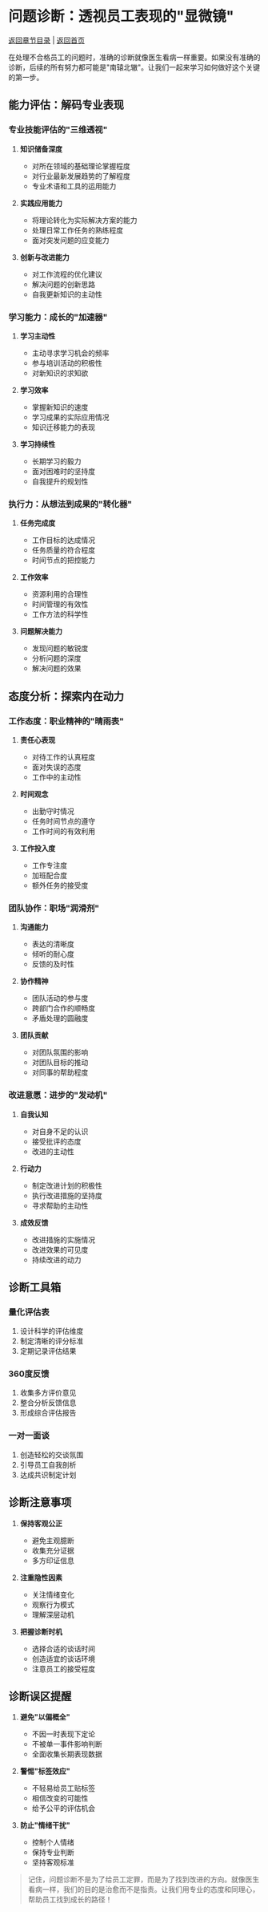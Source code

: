 # 问题诊断：透视员工表现的"显微镜"

[返回章节目录](./index.md) | [返回首页](../README.md)

在处理不合格员工的问题时，准确的诊断就像医生看病一样重要。如果没有准确的诊断，后续的所有努力都可能是"南辕北辙"。让我们一起来学习如何做好这个关键的第一步。

## 能力评估：解码专业表现

### 专业技能评估的"三维透视"

1. **知识储备深度**
   - 对所在领域的基础理论掌握程度
   - 对行业最新发展趋势的了解程度
   - 专业术语和工具的运用能力

2. **实践应用能力**
   - 将理论转化为实际解决方案的能力
   - 处理日常工作任务的熟练程度
   - 面对突发问题的应变能力

3. **创新与改进能力**
   - 对工作流程的优化建议
   - 解决问题的创新思路
   - 自我更新知识的主动性

### 学习能力：成长的"加速器"

1. **学习主动性**
   - 主动寻求学习机会的频率
   - 参与培训活动的积极性
   - 对新知识的求知欲

2. **学习效率**
   - 掌握新知识的速度
   - 学习成果的实际应用情况
   - 知识迁移能力的表现

3. **学习持续性**
   - 长期学习的毅力
   - 面对困难时的坚持度
   - 自我提升的规划性

### 执行力：从想法到成果的"转化器"

1. **任务完成度**
   - 工作目标的达成情况
   - 任务质量的符合程度
   - 时间节点的把控能力

2. **工作效率**
   - 资源利用的合理性
   - 时间管理的有效性
   - 工作方法的科学性

3. **问题解决能力**
   - 发现问题的敏锐度
   - 分析问题的深度
   - 解决问题的效果

## 态度分析：探索内在动力

### 工作态度：职业精神的"晴雨表"

1. **责任心表现**
   - 对待工作的认真程度
   - 面对失误的态度
   - 工作中的主动性

2. **时间观念**
   - 出勤守时情况
   - 任务时间节点的遵守
   - 工作时间的有效利用

3. **工作投入度**
   - 工作专注度
   - 加班配合度
   - 额外任务的接受度

### 团队协作：职场"润滑剂"

1. **沟通能力**
   - 表达的清晰度
   - 倾听的耐心度
   - 反馈的及时性

2. **协作精神**
   - 团队活动的参与度
   - 跨部门合作的顺畅度
   - 矛盾处理的圆融度

3. **团队贡献**
   - 对团队氛围的影响
   - 对团队目标的推动
   - 对同事的帮助程度

### 改进意愿：进步的"发动机"

1. **自我认知**
   - 对自身不足的认识
   - 接受批评的态度
   - 改进的主动性

2. **行动力**
   - 制定改进计划的积极性
   - 执行改进措施的坚持度
   - 寻求帮助的主动性

3. **成效反馈**
   - 改进措施的实施情况
   - 改进效果的可见度
   - 持续改进的动力

## 诊断工具箱

### 量化评估表
1. 设计科学的评估维度
2. 制定清晰的评分标准
3. 定期记录评估结果

### 360度反馈
1. 收集多方评价意见
2. 整合分析反馈信息
3. 形成综合评估报告

### 一对一面谈
1. 创造轻松的交谈氛围
2. 引导员工自我剖析
3. 达成共识制定计划

## 诊断注意事项

1. **保持客观公正**
   - 避免主观臆断
   - 收集充分证据
   - 多方印证信息

2. **注重隐性因素**
   - 关注情绪变化
   - 观察行为模式
   - 理解深层动机

3. **把握诊断时机**
   - 选择合适的谈话时间
   - 创造适宜的谈话环境
   - 注意员工的接受程度

## 诊断误区提醒

1. **避免"以偏概全"**
   - 不因一时表现下定论
   - 不被单一事件影响判断
   - 全面收集长期表现数据

2. **警惕"标签效应"**
   - 不轻易给员工贴标签
   - 相信改变的可能性
   - 给予公平的评估机会

3. **防止"情绪干扰"**
   - 控制个人情绪
   - 保持专业判断
   - 坚持客观标准

> 记住，问题诊断不是为了给员工定罪，而是为了找到改进的方向。就像医生看病一样，我们的目的是治愈而不是指责。让我们用专业的态度和同理心，帮助员工找到成长的路径！
